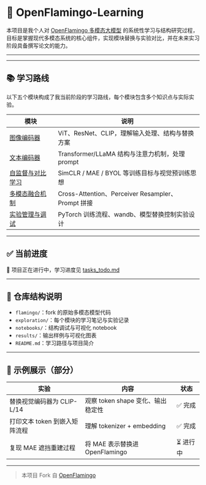 # 🧠 OpenFlamingo-Learning

本项目是我个人对 [OpenFlamingo 多模态大模型](https://github.com/mlfoundations/open_flamingo) 的系统性学习与结构研究过程，目标是掌握现代多模态系统的核心组件，实现模块替换与实验对比，并在未来实习阶段具备撰写论文的能力。

---
---

## 📚 学习路线

以下五个模块构成了我当前阶段的学习路线，每个模块包含多个知识点与实际实验。

| 模块 | 说明 |
|------|------|
| [图像编码器](./experiment_logs/01_vision_encoder/) | ViT、ResNet、CLIP，理解输入处理、结构与替换方案 |
| [文本编码器](./experiment_logs/02_text_encoder/) | Transformer/LLaMA 结构与注意力机制，处理 prompt |
| [自监督与对比学习](./experiment_logs/03_ssl_contrastive/) | SimCLR / MAE / BYOL 等训练目标与视觉预训练思想 |
| [多模态融合机制](./experiment_logs/04_multimodal_fusion/) | Cross-Attention、Perceiver Resampler、Prompt 拼接 |
| [实验管理与调试](./experiment_logs/05_experiment_management/) | PyTorch 训练流程、wandb、模型替换控制实验设计 |

---

## ✅ 当前进度

📌 项目正在进行中，学习进度见 [tasks_todo.md](./tasks_todo.md)

---

## 📁 仓库结构说明

- `flamingo/`：fork 的原始多模态模型代码
- `exploration/`：每个模块的学习笔记与实验记录
- `notebooks/`：结构调试与可视化 notebook
- `results/`：输出样例与可视化图表
- `README.md`：学习路径与项目简介

---

## 📌 示例展示（部分）

| 实验 | 内容 | 状态 |
|------|------|------|
| 替换视觉编码器为 CLIP-L/14 | 观察 token shape 变化、输出稳定性 | ✅ 完成 |
| 打印文本 token 到嵌入矩阵流程 | 理解 tokenizer + embedding | ✅ 完成 |
| 复现 MAE 遮挡重建过程 | 将 MAE 表示替换进 OpenFlamingo | ⏳ 进行中 |

---
> 本项目 Fork 自 [OpenFlamingo](https://github.com/mlfoundations/open_flamingo)
